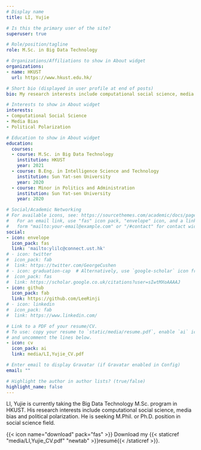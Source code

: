 ```yaml
---
# Display name
title: LI, Yujie

# Is this the primary user of the site?
superuser: true

# Role/position/tagline
role: M.Sc. in Big Data Technology

# Organizations/Affiliations to show in About widget
organizations:
- name: HKUST
  url: https://www.hkust.edu.hk/

# Short bio (displayed in user profile at end of posts)
bio: My research interests include computational social science, media bias and political polarization.

# Interests to show in About widget
interests:
- Computational Social Science
- Media Bias
- Political Polarization

# Education to show in About widget
education:
  courses:
  - course: M.Sc. in Big Data Technology
    institution: HKUST
    year: 2021
  - course: B.Eng. in Intelligence Science and Technology
    institution: Sun Yat-sen University
    year: 2020
  - course: Minor in Politics and Administration
    institution: Sun Yat-sen University
    year: 2020

# Social/Academic Networking
# For available icons, see: https://sourcethemes.com/academic/docs/page-builder/#icons
#   For an email link, use "fas" icon pack, "envelope" icon, and a link in the
#   form "mailto:your-email@example.com" or "/#contact" for contact widget.
social:
- icon: envelope
  icon_pack: fas
  link: 'mailto:ylilc@connect.ust.hk'
# - icon: twitter
#  icon_pack: fab
#  link: https://twitter.com/GeorgeCushen
# - icon: graduation-cap  # Alternatively, use `google-scholar` icon from `ai` icon pack
#  icon_pack: fas
#  link: https://scholar.google.co.uk/citations?user=sIwtMXoAAAAJ
- icon: github
  icon_pack: fab
  link: https://github.com/LeeRinji
# - icon: linkedin
#  icon_pack: fab
#  link: https://www.linkedin.com/

# Link to a PDF of your resume/CV.
# To use: copy your resume to `static/media/resume.pdf`, enable `ai` icons in `params.toml`, 
# and uncomment the lines below.
- icon: cv
  icon_pack: ai
  link: media/LI,Yujie_CV.pdf

# Enter email to display Gravatar (if Gravatar enabled in Config)
email: ""

# Highlight the author in author lists? (true/false)
highlight_name: false
---
```


LI, Yujie is currently taking the Big Data Technology M.Sc. program in HKUST. His research interests include computational social science, media bias and political polarization. He is seeking M.Phil. or Ph.D. position in social science field.

{{< icon name="download" pack="fas" >}} Download my {{< staticref "media/LI,Yujie_CV.pdf" "newtab" >}}resumé{{< /staticref >}}.
